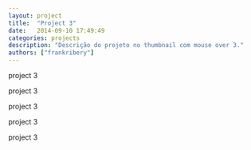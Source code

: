 ```yaml
---
layout: project
title:  "Project 3"
date:   2014-09-10 17:49:49
categories: projects
description: "Descrição do projeto no thumbnail com mouse over 3."
authors: ["frankribery"]
---
```



project 3

project 3

project 3

project 3

project 3
